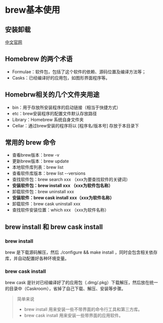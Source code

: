 # brew基本使用

## 安装卸载

[中文官网](https://brew.sh/index_zh-cn)

## Homebrew 的两个术语

- Formulae：软件包，包括了这个软件的依赖、源码位置及编译方法等；
- Casks：已经编译好的应用包，如图形界面程序等。

## Homebrw相关的几个文件夹用途

- bin：用于存放所安装程序的启动链接（相当于快捷方式）
- etc：brew安装程序的配置文件默认存放路径
- Library：Homebrew 系统自身文件夹
- Cellar：通过brew安装的程序将以 [程序名/版本号] 存放于本目录下

## 常用的 brew 命令

- 查看brew版本：brew -v
- 更新brew版本：brew update
- 本地软件库列表：brew list
- 查看软件库版本：brew list --versions
- 查找软件包：brew search xxx （xxx为要查找软件的关键词）
- **安装软件包：brew install xxx （xxx为软件包名称）**
- 卸载软件包：brew uninstall xxx
- **安装软件：brew cask install xxx（xxx为软件名称）**
- 卸载软件：brew cask uninstall xxx
- 查找软件安装位置：which xxx （xxx为软件名称）

## brew install 和 brew cask install

### brew install

brew 是下载源码解压，然后 ./configure && make install ，同时会包含相关依存库，并自动配置好各种环境变量。

### brew cask install

brew cask 是针对已经编译好了的应用包（.dmg/.pkg）下载解压，然后放在统一的目录中（Caskroom），省掉了自己下载、解压、安装等步骤。

> 简单来说
>
> - brew install 用来安装一些不带界面的命令行工具和第三方库。
> - brew cask install 用来安装一些带界面的应用软件。

